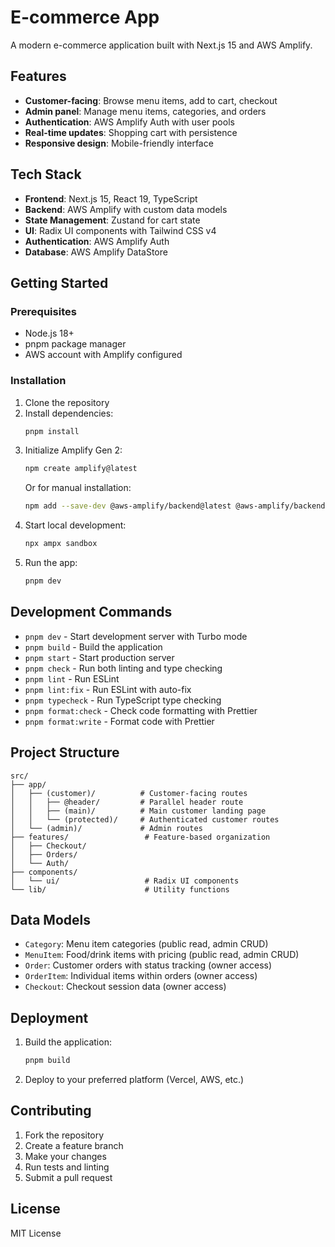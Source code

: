 # E-commerce App

A modern e-commerce application built with Next.js 15 and AWS Amplify.

## Features

- **Customer-facing**: Browse menu items, add to cart, checkout
- **Admin panel**: Manage menu items, categories, and orders
- **Authentication**: AWS Amplify Auth with user pools
- **Real-time updates**: Shopping cart with persistence
- **Responsive design**: Mobile-friendly interface

## Tech Stack

- **Frontend**: Next.js 15, React 19, TypeScript
- **Backend**: AWS Amplify with custom data models
- **State Management**: Zustand for cart state
- **UI**: Radix UI components with Tailwind CSS v4
- **Authentication**: AWS Amplify Auth
- **Database**: AWS Amplify DataStore

## Getting Started

### Prerequisites

- Node.js 18+ 
- pnpm package manager
- AWS account with Amplify configured

### Installation

1. Clone the repository
2. Install dependencies:
   ```bash
   pnpm install
   ```
3. Initialize Amplify Gen 2:
   ```bash
   npm create amplify@latest
   ```
   Or for manual installation:
   ```bash
   npm add --save-dev @aws-amplify/backend@latest @aws-amplify/backend-cli@latest typescript
   ```
4. Start local development:
   ```bash
   npx ampx sandbox
   ```
5. Run the app:
   ```bash
   pnpm dev
   ```

## Development Commands

- `pnpm dev` - Start development server with Turbo mode
- `pnpm build` - Build the application
- `pnpm start` - Start production server
- `pnpm check` - Run both linting and type checking
- `pnpm lint` - Run ESLint
- `pnpm lint:fix` - Run ESLint with auto-fix
- `pnpm typecheck` - Run TypeScript type checking
- `pnpm format:check` - Check code formatting with Prettier
- `pnpm format:write` - Format code with Prettier

## Project Structure

```
src/
├── app/
│   ├── (customer)/          # Customer-facing routes
│   │   ├── @header/         # Parallel header route
│   │   ├── (main)/          # Main customer landing page
│   │   └── (protected)/     # Authenticated customer routes
│   └── (admin)/             # Admin routes
├── features/                 # Feature-based organization
│   ├── Checkout/
│   ├── Orders/
│   └── Auth/
├── components/
│   └── ui/                   # Radix UI components
└── lib/                      # Utility functions
```

## Data Models

- `Category`: Menu item categories (public read, admin CRUD)
- `MenuItem`: Food/drink items with pricing (public read, admin CRUD)
- `Order`: Customer orders with status tracking (owner access)
- `OrderItem`: Individual items within orders (owner access)
- `Checkout`: Checkout session data (owner access)

## Deployment

1. Build the application:
   ```bash
   pnpm build
   ```
2. Deploy to your preferred platform (Vercel, AWS, etc.)

## Contributing

1. Fork the repository
2. Create a feature branch
3. Make your changes
4. Run tests and linting
5. Submit a pull request

## License

MIT License